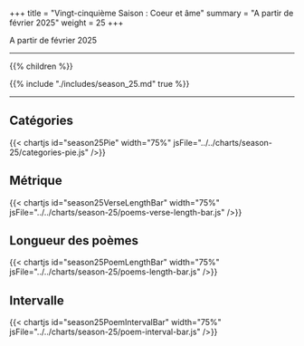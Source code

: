+++
title = "Vingt-cinquième Saison : Coeur et âme"
summary = "A partir de février 2025"
weight = 25
+++

A partir de février 2025

---
{{% children  %}}

{{% include "./includes/season_25.md" true %}}

---
## Catégories
{{< chartjs id="season25Pie" width="75%" jsFile="../../charts/season-25/categories-pie.js" />}}
## Métrique
{{< chartjs id="season25VerseLengthBar" width="75%" jsFile="../../charts/season-25/poems-verse-length-bar.js" />}}
## Longueur des poèmes
{{< chartjs id="season25PoemLengthBar" width="75%" jsFile="../../charts/season-25/poems-length-bar.js" />}}
## Intervalle
{{< chartjs id="season25PoemIntervalBar" width="75%" jsFile="../../charts/season-25/poem-interval-bar.js" />}}
